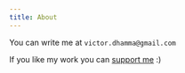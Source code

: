 ```yaml
---
title: About
---
```


You can write me at
`victor.dhamma@gmail.com`

If you like my work you can [support me](https://www.tipeee.com/inwardmovement) :)
